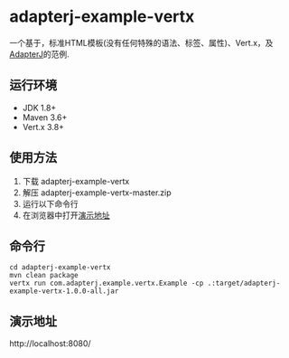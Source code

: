 # adapterj-example-vertx

一个基于，标准HTML模板(没有任何特殊的语法、标签、属性)、Vert.x，及[AdapterJ](https://github.com/york-deng/adapterj)的范例. 

## 运行环境
* JDK 1.8+
* Maven 3.6+
* Vert.x 3.8+

## 使用方法 
1. 下载 adapterj-example-vertx   
2. 解压 adapterj-example-vertx-master.zip   
3. 运行以下命令行   
4. 在浏览器中打开[演示地址](http://localhost:8080/)   

## 命令行
```
cd adapterj-example-vertx
mvn clean package   
vertx run com.adapterj.example.vertx.Example -cp .:target/adapterj-example-vertx-1.0.0-all.jar   
```

## 演示地址
http://localhost:8080/
